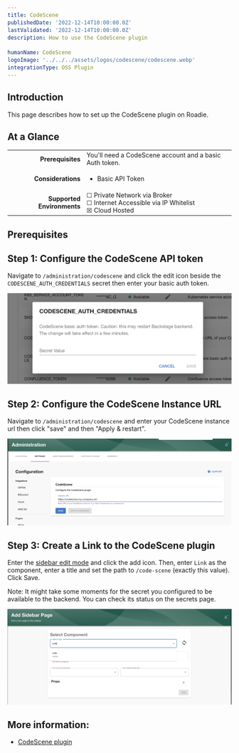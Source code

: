 ```yaml
---
title: CodeScene
publishedDate: '2022-12-14T10:00:00.0Z'
lastValidated: '2022-12-14T10:00:00.0Z'
description: How to use the CodeScene plugin

humanName: CodeScene
logoImage: '../../../assets/logos/codescene/codescene.webp'
integrationType: OSS Plugin
---
```


## Introduction

This page describes how to set up the CodeScene plugin on Roadie.

## At a Glance
| | |
|---: | --- |
| **Prerequisites** | You'll need a CodeScene account and a basic Auth token. |
| **Considerations** | <ul><li>Basic API Token</li></ul> |
| **Supported Environments** | ☐ Private Network via Broker <br /> ☐ Internet Accessible via IP Whitelist <br /> ☒ Cloud Hosted |

## Prerequisites



## Step 1: Configure the CodeScene API token

Navigate to `/administration/codescene` and click the edit icon beside the `CODESCENE_AUTH_CREDENTIALS` secret then
enter your basic auth token.

![Set Auth](./credentials.webp)


## Step 2: Configure the CodeScene Instance URL

Navigate to `/administration/codescene` and enter your CodeScene instance url then click "save" and then "Apply & restart". 

![Set Config](./config.webp)

## Step 3: Create a Link to the CodeScene plugin

Enter the [sidebar edit mode](/docs/getting-started/updating-the-ui#updating-the-sidebar) and click the add icon. Then,
enter `Link` as the component, enter a title and set the path to `/code-scene` (exactly this value). Click Save.

Note: It might take some moments for the secret you configured to be available to the backend. You can check its status
on the secrets page.

![Create Link](./link.webp)

## More information:

* [CodeScene plugin](https://github.com/backstage/community-plugins/tree/main/workspaces/codescene/plugins/codescene)
